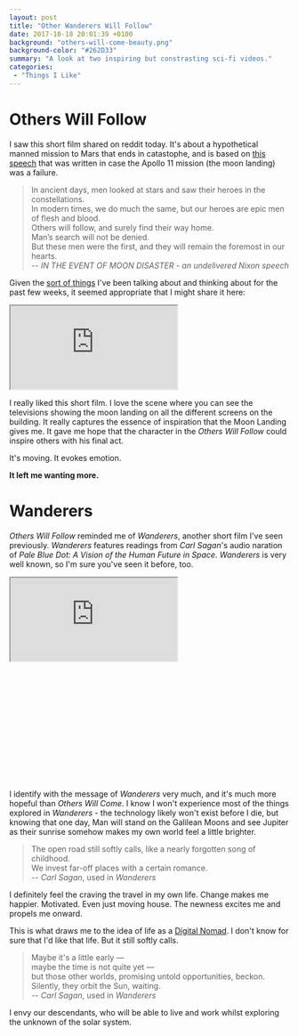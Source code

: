 ```yaml
---
layout: post
title: "Other Wanderers Will Follow"
date: 2017-10-18 20:01:39 +0100
background: "others-will-come-beauty.png"
background-color: "#262D33"
summary: "A look at two inspiring but constrasting sci-fi videos."
categories:
 - "Things I Like"
---
```


Others Will Follow
==================

I saw this short film shared on reddit today.
It's about a hypothetical manned mission to Mars that ends in catastophe,
and is based on [this speech](http://watergate.info/1969/07/20/an-undelivered-nixon-speech.html) 
that was written in case the Apollo 11 mission (the moon landing) was a failure.

>In ancient days, men looked at stars and saw their heroes in the constellations. <br />
>In modern times, we do much the same, but our heroes are epic men of flesh and blood. <br />
>Others will follow, and surely find their way home. <br />
>Man’s search will not be denied.<br />
>But these men were the first, and they will remain the foremost in our hearts.<br />
> -- <cite>IN THE EVENT OF MOON DISASTER - an undelivered Nixon speech</cite>

Given the [sort of things](/the-race-for-space/) I've been talking about 
and thinking about for the past few weeks, 
it seemed appropriate that I might share it here:

<div class="youtube">
    <iframe src="https://player.vimeo.com/video/238355971" allowfullscreen></iframe>
</div>

I really liked this short film. I love the scene where you can see the televisions
showing the moon landing on all the different screens on the building.
It really captures the essence of inspiration that the Moon Landing gives me.
It gave me hope that the character in the *Others Will Follow* could inspire
others with his final act. 

It's moving. It evokes emotion. 

**It left me wanting more.**

Wanderers
=========

*Others Will Follow* reminded me of *Wanderers*, another short film I've seen
previously. 
*Wanderers* features readings from *Carl Sagan*'s audio naration of
*Pale Blue Dot: A Vision of the Human Future in Space*.
*Wanderers* is very well known, so I'm sure you've seen it before, too.

<div class="youtube" style="padding-bottom: 42.6199262%">
    <iframe src="https://player.vimeo.com/video/108650530" allowfullscreen></iframe>
</div>

I identify with the message of *Wanderers* very much, and it's much more hopeful
than *Others Will Come*. I know I won't experience most of the things
explored in *Wanderers* - the technology likely won't exist before I die,
but knowing that one day, Man will stand on the Galilean Moons and see Jupiter
as their sunrise somehow makes my own world feel a little brighter.

>The open road still softly calls, like a nearly forgotten song of childhood. <br />
>We invest far-off places with a certain romance. <br />
> -- <cite>Carl Sagan</cite>, used in <cite>Wanderers</cite>

I definitely feel the craving the travel in my own life. 
Change makes me happier. Motivated. Even just moving house.
The newness excites me and propels me onward.

This is what draws me to the idea of life as a [Digital Nomad](/changed-times/).
I don't know for sure that I'd like that life.
But it still softly calls.

>Maybe it's a little early — <br />
>maybe the time is not quite yet — <br />
>but those other worlds, promising untold opportunities, beckon. <br />
>Silently, they orbit the Sun, waiting. <br />
> -- <cite>Carl Sagan</cite>, used in <cite>Wanderers</cite>

I envy our descendants, who will be able to live and work whilst exploring the
unknown of the solar system.
